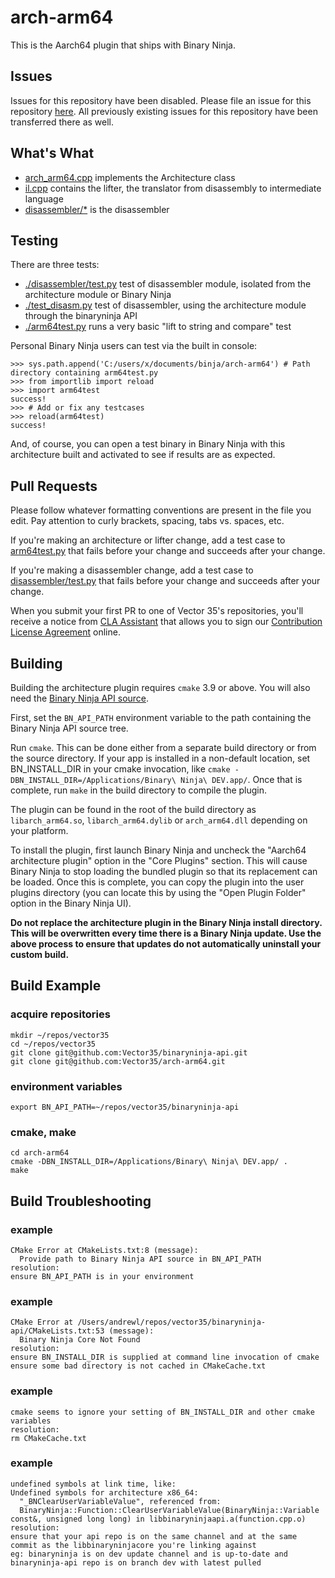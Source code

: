 # arch-arm64

This is the Aarch64 plugin that ships with Binary Ninja.

## Issues

Issues for this repository have been disabled. Please file an issue for this repository [here](https://github.com/Vector35/binaryninja-api/labels/Arch%3A%20ARM64). All previously existing issues for this repository have been transferred there as well.

## What's What

- [arch_arm64.cpp](./arch_arm64.cpp) implements the Architecture class
- [il.cpp](./il.cpp) contains the lifter, the translator from disassembly to intermediate language
- [disassembler/*](./disassembler/) is the disassembler

## Testing

There are three tests:

- [./disassembler/test.py](./disassembler/test.py) test of disassembler module, isolated from the architecture module or Binary Ninja
- [./test_disasm.py](./test_disasm.py) test of disassembler, using the architecture module through the binaryninja API
- [./arm64test.py](./arm64test.py) runs a very basic "lift to string and compare" test

Personal Binary Ninja users can test via the built in console:

```
>>> sys.path.append('C:/users/x/documents/binja/arch-arm64') # Path directory containing arm64test.py
>>> from importlib import reload
>>> import arm64test
success!
>>> # Add or fix any testcases
>>> reload(arm64test)
success!
```

And, of course, you can open a test binary in Binary Ninja with this architecture built and activated to see if results are as expected.

## Pull Requests

Please follow whatever formatting conventions are present in the file you edit. Pay attention to curly brackets, spacing, tabs vs. spaces, etc.

If you're making an architecture or lifter change, add a test case to [arm64test.py](./arm64test.py) that fails before your change and succeeds after your change.

If you're making a disassembler change, add a test case to [disassembler/test.py](./disassembler/test.py) that fails before your change and succeeds after your change.

When you submit your first PR to one of Vector 35's repositories, you'll receive a notice from [CLA Assistant](https://cla-assistant.io/) that allows you to sign our [Contribution License Agreement](https://binary.ninja/cla.pdf) online.


## Building

Building the architecture plugin requires `cmake` 3.9 or above. You will also need the
[Binary Ninja API source](https://github.com/Vector35/binaryninja-api).

First, set the `BN_API_PATH` environment variable to the path containing the
Binary Ninja API source tree.

Run `cmake`. This can be done either from a separate build directory or from the source
directory. If your app is installed in a non-default location, set BN_INSTALL_DIR in your
cmake invocation, like `cmake -DBN_INSTALL_DIR=/Applications/Binary\ Ninja\ DEV.app/`.
Once that is complete, run `make` in the build directory to compile the plugin.

The plugin can be found in the root of the build directory as `libarch_arm64.so`,
`libarch_arm64.dylib` or `arch_arm64.dll` depending on your platform.

To install the plugin, first launch Binary Ninja and uncheck the "Aarch64 architecture plugin"
option in the "Core Plugins" section. This will cause Binary Ninja to stop loading the
bundled plugin so that its replacement can be loaded. Once this is complete, you can copy
the plugin into the user plugins directory (you can locate this by using the "Open Plugin Folder"
option in the Binary Ninja UI).

**Do not replace the architecture plugin in the Binary Ninja install directory. This will
be overwritten every time there is a Binary Ninja update. Use the above process to ensure that
updates do not automatically uninstall your custom build.**

## Build Example

### acquire repositories

```
mkdir ~/repos/vector35
cd ~/repos/vector35
git clone git@github.com:Vector35/binaryninja-api.git
git clone git@github.com:Vector35/arch-arm64.git
```

### environment variables

`export BN_API_PATH=~/repos/vector35/binaryninja-api`

### cmake, make

```
cd arch-arm64
cmake -DBN_INSTALL_DIR=/Applications/Binary\ Ninja\ DEV.app/ .
make
```

## Build Troubleshooting

### example

    CMake Error at CMakeLists.txt:8 (message):
      Provide path to Binary Ninja API source in BN_API_PATH
    resolution:
    ensure BN_API_PATH is in your environment

### example

    CMake Error at /Users/andrewl/repos/vector35/binaryninja-api/CMakeLists.txt:53 (message):
      Binary Ninja Core Not Found
    resolution:
    ensure BN_INSTALL_DIR is supplied at command line invocation of cmake
    ensure some bad directory is not cached in CMakeCache.txt

### example

    cmake seems to ignore your setting of BN_INSTALL_DIR and other cmake variables
    resolution:
    rm CMakeCache.txt

### example

    undefined symbols at link time, like:
    Undefined symbols for architecture x86_64:
      "_BNClearUserVariableValue", referenced from:
      BinaryNinja::Function::ClearUserVariableValue(BinaryNinja::Variable const&, unsigned long long) in libbinaryninjaapi.a(function.cpp.o)
    resolution:
    ensure that your api repo is on the same channel and at the same commit as the libbinaryninjacore you're linking against
    eg: binaryninja is on dev update channel and is up-to-date and binaryninja-api repo is on branch dev with latest pulled

